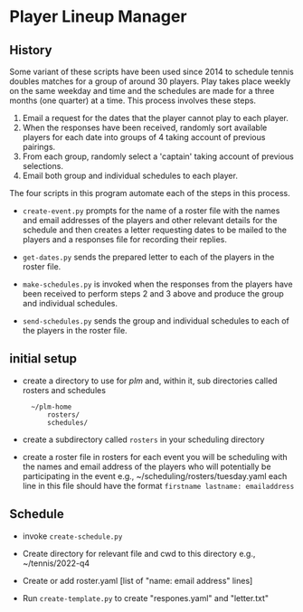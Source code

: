 # Player Lineup Manager

## History

Some variant of these scripts have been used since 2014 to schedule tennis doubles matches for a group of around 30 players. Play takes place weekly on the same weekday and time and the schedules are made for a three months (one quarter) at a time. This process involves these steps.

1. Email a request for the dates that the player cannot play to each player.
2. When the responses have been received, randomly sort available players for each date into groups of 4 taking account of previous pairings.
3. From each group, randomly select a 'captain' taking account of previous selections.
4. Email both group and individual schedules to each player.

The four scripts in this program automate each of the steps in this process.

- `create-event.py` prompts for the name of a roster file with the names and email addresses of the players and other relevant details for the schedule and then creates a letter requesting dates to be mailed to the players and a responses file for recording their replies.

- `get-dates.py` sends the prepared letter to each of the players in the roster file.

- `make-schedules.py` is invoked when the responses from the players have been received to perform steps 2 and 3 above and produce the group and individual schedules.

- `send-schedules.py` sends the group and individual schedules to each of the players in the roster file.

## initial setup

- create a directory to use for *plm* and, within it, sub directories called rosters and schedules

        ~/plm-home
            rosters/
            schedules/

- create a subdirectory called `rosters` in your scheduling directory
- create a roster file in rosters for each event you will be scheduling with the names and email address of the players who will potentially be participating in the event
    e.g., ~/scheduling/rosters/tuesday.yaml
    each line in this file should have the format `firstname lastname: emailaddress`

## Schedule

- invoke `create-schedule.py`

- Create directory for relevant file and cwd to this directory
    e.g., ~/tennis/2022-q4
- Create or add roster.yaml [list of "name: email address" lines]
- Run `create-template.py` to create "respones.yaml" and "letter.txt"


